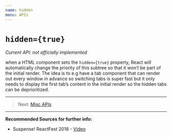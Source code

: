 ```yaml
---
name: hidden
menu: APIs
---
```


# `hidden={true}`

*Current API: not officially implemented*

when a HTML component sets the `hidden={true}` property, React will automatically change the priority 
of this subtree so that it won’t be part of the initial render. 
The idea is to e.g have a tab component that can render out every window in advance so switching
 tabs is super fast but it only needs to display the first tab’s content in the initial render so
  the hidden tabs can be deprioritized. 


--- 

> Next: [Misc APIs](/apis/misc-apis)

--- 

**Recommended Sources for further info:**

- Suspense! ReactFest 2018 - [Video](https://www.youtube.com/watch?v=6g3g0Q_XVb4)